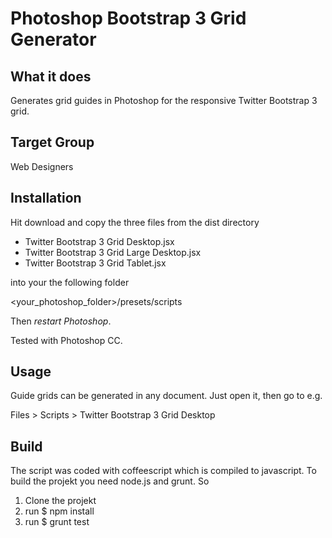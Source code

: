 # Photoshop Bootstrap 3 Grid Generator

## What it does

Generates grid guides in Photoshop for the responsive Twitter Bootstrap 3 grid.

## Target Group

Web Designers

## Installation

Hit download and copy the three files from the dist directory

- Twitter Bootstrap 3 Grid Desktop.jsx
- Twitter Bootstrap 3 Grid Large Desktop.jsx
- Twitter Bootstrap 3 Grid Tablet.jsx

into your the following folder

<your_photoshop_folder>/presets/scripts

Then *restart Photoshop*.

Tested with Photoshop CC.

## Usage

Guide grids can be generated in any document. Just open it, then go to e.g.

Files > Scripts > Twitter Bootstrap 3 Grid Desktop

## Build

The script was coded with coffeescript which is compiled to javascript. To build the
projekt you need node.js and grunt. So

1. Clone the projekt
2. run $ npm install
3. run $ grunt test